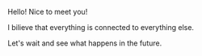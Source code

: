 Hello! Nice to meet you!

I bilieve that everything is connected to everything else.

Let's wait and see what happens in the future.


<!---
keunlas/keunlas is a ✨ special ✨ repository because its `README.md` (this file) appears on your GitHub profile.
You can click the Preview link to take a look at your changes.
--->

